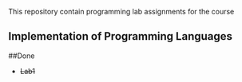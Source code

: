This repository contain programming lab assignments for the course
## Implementation of Programming Languages

##Done
* ~~Lab1~~